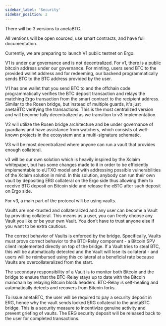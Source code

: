 ```yaml
---
sidebar_label: 'Security'
sidebar_position: 2
---
```


There will be 3 versions to anetaBTC. 

All versions will be open sourced, use smart contracts, and have full documentation. 

Currently, we are preparing to launch V1 public testnet on Ergo. 

V1 is under our governance and is not decentralized. For v1, there is a public bitcoin address under our governance. For minting, users send BTC to the provided wallet address and for redeeming, our backend programmatically sends BTC to the BTC address provided by the user.

V1 has one wallet that you send BTC to and the offchain code programmatically verifies the BTC deposit transaction and relays the matching Ergo transaction from the smart contract to the recipient address. Similar to the Rosen bridge, but instead of multiple guards, it's just anetaBTC verifying the transactions. This is the most centralized version and will become fully decentralized as we transition to v3 implementation. 

V2 will utilize the Rosen bridge architecture and be under governance of guardians and have assistance from watchers, which consists of well-known projects in the ecosystem and a multi-signature schematic. 

V3 will be most decentralized where anyone can run a vault that provides enough collateral. 

v3 will be our own solution which is heavily inspired by the Xclaim whitepaper, but has some changes made to it in order to be efficiently implementable to eUTXO model and with addressing possible vulnerabilities of the Xclaim solution in mind. In this solution, anybody can run their own vault by depositing ERG collateral on the Ergo side thus allowing them to receive BTC deposit on Bitcoin side and release the eBTC after such deposit on Ergo side. 

For v3, a main part of the protocol will be using vaults.

Vaults are non-trusted and collateralized and any user can become a Vault by providing collateral. This means as a user, you can freely choose any Vault you like or be your own Vault. You don’t have to trust anyone else if you want to be extra cautious.

The correct behavior of Vaults is enforced by the bridge. Specifically, Vaults must prove correct behavior to the BTC-Relay component - a Bitcoin SPV client implemented directly on top of the bridge. If a Vault tries to steal BTC, this will be automatically detected and the Vault will lose its collateral - and users will be reimbursed using this collateral at a beneficial rate because Vaults are overcollateralized from the start.

The secondary responsibility of a Vault is to monitor both Bitcoin and the bridge to ensure that the BTC-Relay stays up to date with the Bitcoin mainchain by relaying Bitcoin block headers. BTC-Relay is self-healing and automatically detects and recovers from Bitcoin forks.

To issue anetaBTC, the user will be required to pay a security deposit in ERG, hence why the vault sends locked ERG collateral to the anetaBTC bridge. This is a security measure to incentivize genuine activity and prevent griefing of vaults. The ERG security deposit will be released back to the user for completed transactions.

<!-- Source: xchain whitepaper  -->
